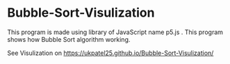 # Bubble-Sort-Visulization
This program is made using library of JavaScript name p5.js . This program shows how Bubble Sort algorithm working.

See Visulization on https://ukpatel25.github.io/Bubble-Sort-Visulization/

